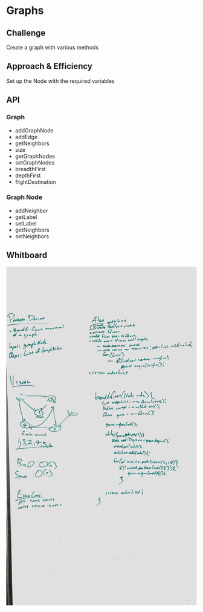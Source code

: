 # Graphs

## Challenge
Create a graph with various methods

## Approach & Efficiency
Set up the Node with the required variables

## API

### Graph
- addGraphNode
- addEdge
- getNeighbors
- size
- getGraphNodes
- setGraphNodes
- breadthFirst
- depthFirst
- flightDestination

### Graph Node
- addNeighbor
- getLabel
- setLabel
- getNeighbors
- setNeighbors

## Whitboard
![Graph Breadth First Whiteboard](../../assets/graphBreadthFirst-whiteboard.jpg)
